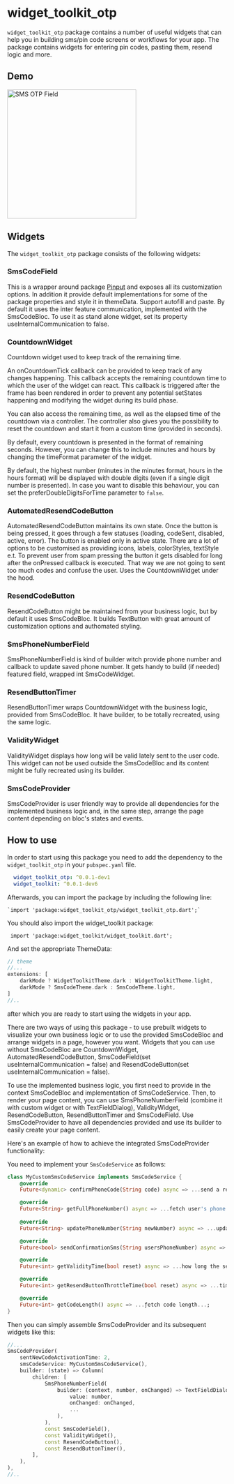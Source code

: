# widget_toolkit_otp

`widget_toolkit_otp` package contains a number of useful widgets that can help you in building sms/pin 
code screens or workflows for your app. The package contains widgets for entering pin codes, 
pasting them, resend logic and more.

## Demo

<img width=296 src="https://raw.githubusercontent.com/Prime-Holding/widget_toolkit/master/packages/widget_toolkit_otp/doc/assets/otp-example.gif" alt="SMS OTP Field">

## Widgets

The `widget_toolkit_otp` package consists of the following widgets:

### SmsCodeField

This is a wrapper around package [Pinput](https://pub.dev/packages/pinput) and exposes all its 
customization options. In addition it provide default implementations for some of the package properties 
and style it in themeData. Support autofill and paste.
By default it uses the inter feature communication, implemented with the SmsCodeBloc. To use it 
as stand alone widget, set its property useInternalCommunication to false. 

### CountdownWidget

Countdown widget used to keep track of the remaining time.

An onCountdownTick callback can be provided to keep track of any changes happening. This callback 
accepts the remaining countdown time to which the user of the widget can react. This callback is 
triggered after the frame has been rendered in order to prevent any potential setStates happening and 
modifying the widget during its build phase.

You can also access the remaining time, as well as the elapsed time of the countdown via a controller. 
The controller also gives you the possibility to reset the countdown and start it from a custom time (provided in seconds).

By default, every countdown is presented in the format of remaining seconds. However, you can change 
this to include minutes and hours by changing the timeFormat parameter of the widget.

By default, the highest number (minutes in the minutes format, hours in the hours format) will be 
displayed with double digits (even if a single digit number is presented). In case you want to disable
this behaviour, you can set the preferDoubleDigitsForTime parameter to `false`.

### AutomatedResendCodeButton

AutomatedResendCodeButton maintains its own state. Once the button is being pressed, it goes through 
a few statuses (loading, codeSent, disabled, active, error). The button is enabled only in active state. 
There are a lot of options to be customised as providing icons, labels, colorStyles, textStyle e.t. 
To prevent user from spam pressing the button it gets disabled for long after the onPressed callback 
is executed. That way we are not going to sent too much codes and confuse the user. Uses the CountdownWidget under the hood.

### ResendCodeButton

ResendCodeButton might be maintained from your business logic, but by default it uses SmsCodeBloc. 
It builds TextButton with great amount of customization options and authomated styling.

### SmsPhoneNumberField

SmsPhoneNumberField is kind of builder witch provide phone number and callback to update saved phone
number. It gets handy to build (if needed) featured field, wrapped int SmsCodeWidget.

### ResendButtonTimer

ResendButtonTimer wraps CountdownWidget with the business logic, provided from SmsCodeBloc. It have 
builder, to be totally recreated, using the same logic.

### ValidityWidget

ValidityWidget displays how long will be valid lately sent to the user code. This widget can not be 
used outside the SmsCodeBloc and its content might be fully recreated using its builder.

### SmsCodeProvider

SmsCodeProvider is user friendly way to provide all dependencies for the implemented business logic and,
in the same step, arrange the page content depending on bloc's states and events.

## How to use

In order to start using this package you need to add the dependency to the `widget_toolkit_otp` in your `pubspec.yaml` file.

```yaml
  widget_toolkit_otp: ^0.0.1-dev1
  widget_toolkit: ^0.0.1-dev6
```

Afterwards, you can import the package by including the following line:

    `import 'package:widget_toolkit_otp/widget_toolkit_otp.dart';`

You should also import the widget_toolkit package:

     import 'package:widget_toolkit/widget_toolkit.dart';

And set the appropriate ThemeData:

```dart
// theme 
//...
extensions: [
    darkMode ? WidgetToolkitTheme.dark : WidgetToolkitTheme.light,
    darkMode ? SmsCodeTheme.dark : SmsCodeTheme.light,
]
//..
```

after which you are ready to start using the widgets in your app.

There are two ways of using this package - to use prebuilt widgets to visualize your own business 
logic or to use the provided SmsCodeBloc and arrange widgets in a page, however you want.
Widgets that you can use without SmsCodeBloc are CountdownWidget, AutomatedResendCodeButton, 
SmsCodeField(set useInternalCommunication = false) and ResendCodeButton(set useInternalCommunication = false).

To use the implemented business logic, you first need to provide in the context SmsCodeBloc and 
implementation of SmsCodeService. Then, to render your page content, you can use SmsPhoneNumberField 
(combine it with custom widget or with TextFieldDialog),
ValidityWidget, ResendCodeButton, ResendButtonTimer and SmsCodeField. Use SmsCodeProvider to have 
all dependencies provided and use its builder to easily create your page content.

Here's an example of how to achieve the integrated SmsCodeProvider functionality:

You need to implement your `SmsCodeService` as follows:

```dart
class MyCustomSmsCodeService implements SmsCodeService {
    @override
    Future<dynamic> confirmPhoneCode(String code) async => ...send a request to the server to verify the code and return the response...

    @override
    Future<String> getFullPhoneNumber() async => ...fetch user's phone number...;
  
    @override
    Future<String> updatePhoneNumber(String newNumber) async => ...update the user's number and return new one...;

    @override
    Future<bool> sendConfirmationSms(String usersPhoneNumber) async => ...resend SMS code...

    @override
    Future<int> getValidityTime(bool reset) async => ...how long the sent code will be valid...;

    @override
    Future<int> getResendButtonThrottleTime(bool reset) async => ...time until next resend is available in seconds...;

    @override
    Future<int> getCodeLength() async => ...ƒetch code length...;
}
```

Then you can simply assemble SmsCodeProvider and its subsequent widgets like this:

```dart
//...
SmsCodeProvider(
    sentNewCodeActivationTime: 2,
    smsCodeService: MyCustomSmsCodeService(),
    builder: (state) => Column(
        children: [
            SmsPhoneNumberField(
                builder: (context, number, onChanged) => TextFieldDialog(
                    value: number,
                    onChanged: onChanged,
                    ...
                ),
            ),
            const SmsCodeField(),
            const ValidityWidget(),
            const ResendCodeButton(),
            const ResendButtonTimer(),
        ],
    ),
),
//..
```